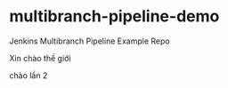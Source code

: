 # multibranch-pipeline-demo
Jenkins Multibranch Pipeline Example Repo
 
Xin chào thế giới

chào lần 2